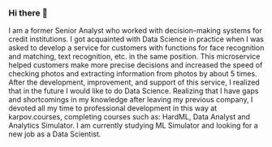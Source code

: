### Hi there 👋


I am a former Senior Analyst who worked with decision-making systems for credit institutions. I got acquainted with Data Science in practice when I was asked to develop a service for customers with functions for face recognition and matching, text recognition, etc. in the same position. This microservice helped customers make more precise decisions and increased the speed of checking photos and extracting information from photos by about 5 times. After the development, improvement, and support of this service, I realized that in the future I would like to do Data Science. Realizing that I have gaps and shortcomings in my knowledge after leaving my previous company, I devoted all my time to professional development in this way at karpov.courses, completing courses such as: HardML, Data Analyst and Analytics Simulator. I am currently studying ML Simulator and looking for a new job as a Data Scientist.


<!--
**NikolaySitenkov/NikolaySitenkov** is a ✨ _special_ ✨ repository because its `README.md` (this file) appears on your GitHub profile.

Here are some ideas to get you started:

- 🔭 I’m currently working on ...
- 🌱 I’m currently learning ...
- 👯 I’m looking to collaborate on ...
- 🤔 I’m looking for help with ...
- 💬 Ask me about ...
- 📫 How to reach me: ...
- 😄 Pronouns: ...
- ⚡ Fun fact: ...
-->
